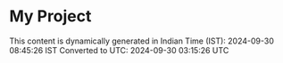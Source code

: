 # My Project

This content is dynamically generated in Indian Time (IST): 2024-09-30 08:45:26 IST
Converted to UTC: 2024-09-30 03:15:26 UTC
